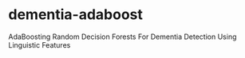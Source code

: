 # dementia-adaboost
AdaBoosting Random Decision Forests For Dementia Detection Using Linguistic Features
